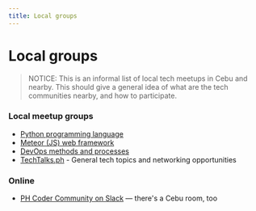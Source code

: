 ```yaml
---
title: Local groups
---
```


# Local groups

> NOTICE: This is an informal list of local tech meetups in
> Cebu and nearby. This should give a general idea of what are the tech
> communities nearby, and how to participate.

### Local meetup groups

- [Python programming language](http://www.meetup.com/PizzaPy-PH/)
- [Meteor (JS) web framework](http://www.meetup.com/Meteor-Cebu/)
- [DevOps methods and processes](http://www.meetup.com/DevOps-Meetup-Cebu/)
- [TechTalks.ph](http://www.meetup.com/Tech-Talks-dot-ph-Cebu/) - General tech topics and networking opportunities

### Online

- [PH Coder Community on Slack](http://phackers.io/) — there's a Cebu room, too

